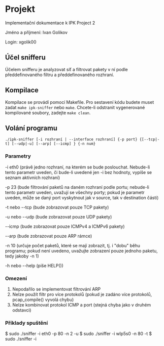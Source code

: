 # Projekt

Implementační dokumentace k IPK Project 2

Jméno a příjmení: Ivan Golikov

Login: xgolik00

## Účel snifferu

Účelem snifferu je analyzovat síť a filtrovat pakety v ní podle předdefinovaného filtru a předdefinovaného rozhraní.

## Kompilace

Kompilace se provádí pomocí Makefile. Pro sestavení kódu budete muset zadat `make ipk-sniffer` nebo `make`. Chcete-li odstranit vygenerované kompilované soubory, zadejte `make clean`.

## Volání programu

`./ipk-sniffer [-i rozhraní | --interface rozhraní] {-p ­­port} {[--tcp|-t] [--udp|-u] [--arp] [--icmp] } {-n num}`

### Parametry

-i eth0 (právě jedno rozhraní, na kterém se bude poslouchat. Nebude-li tento parametr uveden, či bude-li uvedené jen -i bez hodnoty, vypíše se seznam aktivních rozhraní)

-p 23 (bude filtrování paketů na daném rozhraní podle portu; nebude-li tento parametr uveden, uvažují se všechny porty; pokud je parametr uveden, může se daný port vyskytnout jak v source, tak v destination části)

-t nebo --tcp (bude zobrazovat pouze TCP pakety)

-u nebo --udp (bude zobrazovat pouze UDP pakety)

--icmp (bude zobrazovat pouze ICMPv4 a ICMPv6 pakety)

--arp (bude zobrazovat pouze ARP rámce)

-n 10 (určuje počet paketů, které se mají zobrazit, tj. i "dobu" běhu programu; pokud není uvedeno, uvažujte zobrazení pouze jednoho paketu, tedy jakoby -n 1)

-h nebo --help (píše HELP())

### Omezení

1. Nepodařilo se implementovat filtrování ARP
2. Nelze použít filtr pro více protokolů (pokud je zadáno více protokolů, pcap_compile() vyvolá chybu)
3. Nelze kombinovat protokol ICMP a port (stejná chyba jako v druhém odstavci)

### Příklady spuštění

$ sudo ./sniffer -i eth0 -p 80 -n 2 -u
$ sudo ./sniffer -i wlp5s0 -n 80 -t
$ sudo ./sniffer -i 